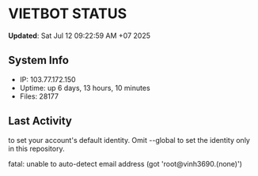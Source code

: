 # VIETBOT STATUS
**Updated**: Sat Jul 12 09:22:59 AM +07 2025

## System Info
- IP: 103.77.172.150
- Uptime: up 6 days, 13 hours, 10 minutes
- Files: 28177

## Last Activity

to set your account's default identity.
Omit --global to set the identity only in this repository.

fatal: unable to auto-detect email address (got 'root@vinh3690.(none)')
